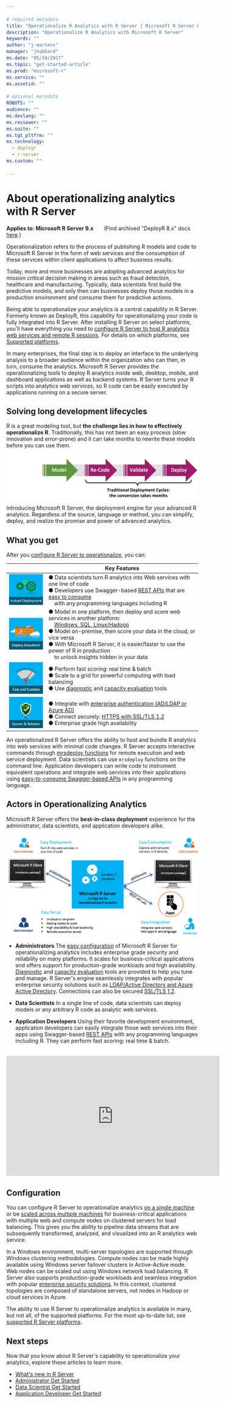 ```yaml
---

# required metadata
title: "Operationalize R Analytics with R Server | Microsoft R Server Docs"
description: "Operationalize R Analytics with Microsoft R Server"
keywords: ""
author: "j-martens"
manager: "jhubbard"
ms.date: "05/10/2017"
ms.topic: "get-started-article"
ms.prod: "microsoft-r"
ms.service: ""
ms.assetid: ""

# optional metadata
ROBOTS: ""
audience: ""
ms.devlang: ""
ms.reviewer: ""
ms.suite: ""
ms.tgt_pltfrm: ""
ms.technology:
  - deployr
  - r-server
ms.custom: ""

---
```


# About operationalizing analytics with R Server

**Applies to:  Microsoft R Server 9.x**  &nbsp;&nbsp;&nbsp;&nbsp;&nbsp; (Find archived "DeployR 8.x" docs [here](deployr-about.md).)

Operationalization refers to the process of publishing R models and code to Microsoft R Server in the form of web services and the consumption of these services within client applications to affect business results.

Today, more and more businesses are adopting advanced analytics for mission critical decision making in areas such as fraud detection, healthcare and manufacturing. Typically, data scientists first build the predictive models, and only then can businesses deploy those models in a production environment and consume them for predictive actions. 

Being able to operationalize your analytics is a central capability in R Server. Formerly known as DeployR, this capability for operationalizing your code is fully integrated into R Server. After installing R Server on select platforms, you'll have everything you need to [configure R Server to host R analytics web services and remote R sessions](admin-get-started.md).  For details on which platforms, see [Supported platforms](../rserver-install-supported-platforms.md).

In many enterprises, the final step is to deploy an interface to the underlying analysis to a broader audience within the organization who can then, in turn, consume the analytics. Microsoft R Server provides the operationalizing tools to deploy R analytics inside web, desktop, mobile, and dashboard applications as well as backend systems. R Server turns your R scripts into analytics web services, so R code can be easily executed by applications running on a secure server.

## Solving long development lifecycles

R is a great modeling tool, but **the challenge lies in how to effectively operationalize R**. Traditionally, this has not been an easy process (slow innovation and error-prone) and it can take months to rewrite these models before you can use them. 

![Engine](../media/o16n/about-traditional-challenge.png) 

Introducing Microsoft R Server, the deployment engine for your advanced R analytics. Regardless of the source, language or method, you can simplify, deploy, and realize the promise and power of advanced analytics.

## What you get

After you [configure R Server to operationalize](admin-get-started.md), you can: 

||Key Features|
|-|-|
|![1](../media/o16n/about-1.png)|● Data scientists turn R analytics into Web services with one line of code<br>● Developers use Swagger-based [REST APIs](api.md) that are [easy to consume](app-developer-get-started.md) <br>&nbsp; &nbsp; with any programming languages including R|
|![2](../media/o16n/about-2.png)|● Model in one platform, then deploy and score web services in another platform:<br>&nbsp; &nbsp; [Windows, SQL, Linux/Hadoop](admin-get-started.md) <br>● Model on-premise, then score your data in the cloud, or vice versa <br>● With Microsoft R Server, it is easier/faster to use the power of R in production<br>&nbsp; &nbsp; to unlock insights hidden in your data |
|![3](../media/o16n/about-3.png)|● Perform fast scoring: real time & batch <br>● Scale to a grid for powerful computing with load balancing<br>● Use [diagnostic](admin-diagnostics.md) and [capacity evaluation](admin-evaluate-capacity.md) tools|
|![4](../media/o16n/about-4.png)|● Integrate with [enterprise authentication (AD/LDAP or Azure AD)](security-authentication.md)<br>● Connect securely: [HTTPS with SSL/TLS 1.2](security-https.md)<br>● Enterprise grade high availability|

An operationalized R Server offers the ability to host and bundle R analytics into web services with minimal code changes. R Server accepts interactive commands through [mrsdeploy functions](../mrsdeploy/mrsdeploy.md) for remote execution and web service deployment. Data scientists can use `mrsdeploy` functions  on the command line. Application developers can write code to instrument equivalent operations and integrate web services into their applications using [easy-to-consume Swagger-based APIs](api.md) in any programming language.

## Actors in Operationalizing Analytics

Microsoft R Server offers the **best-in-class deployment** experience for the administrator, data scientists, and application developers alike. 

![Personas](../media/o16n/about-personas.png)

+ **Administrators** The [easy configuration](admin-get-started.md) of Microsoft R Server for operationalizing analytics includes enterprise grade security and reliability on many platforms. It scales for business-critical applications and offers support for production-grade workloads and high availability. [Diagnostic](admin-diagnostics.md) and [capacity evaluation](admin-evaluate-capacity.md) tools are provided to help you tune and manage. R Server's engine seamlessly integrates with popular enterprise security solutions such as [LDAP/Active Directory and Azure Active Directory](security-authentication.md). Connections can also be secured [SSL/TLS 1.2](security-https.md). 

+ **Data Scientists** In a single line of code, data scientists can deploy  models or any arbitrary R code as analytic web services. 

+ **Application Developers** Using their favorite development environment, application developers can easily integrate those web services into their apps using Swagger-based [REST APIs](api.md) with any programming languages including R. They can perform fast scoring: real time & batch. 

<br>

<div align=center><iframe width="560" height="315" src="https://www.youtube.com/embed/1Nvs6QShWqY" frameborder="0" allowfullscreen></iframe></div>

## Configuration

You can configure R Server to operationalize analytics [on a single machine](configuration-initial.md#onebox) or be [scaled across multiple machines](configure-enterprise.md) for business-critical applications with multiple web and compute nodes on clustered servers for load balancing. This gives you the ability to pipeline data streams that are subsequently transformed, analyzed, and visualized into an R analytics web service.

In a Windows environment, multi-server topologies are supported through Windows clustering methodologies. Compute nodes can be made highly available using Windows server failover clusters in Active-Active mode. Web nodes can be scaled out using Windows network load balancing. R Server also supports production-grade workloads and seamless integration with popular [enterprise security solutions](security.md). In this context, clustered topologies are composed of standalone servers, not nodes in Hadoop or cloud services in Azure.

The ability to use R Server to operationalize analytics is available in many, but not all, of the supported platforms. For the most up-to-date list, see [supported R Server platforms](../rserver-install-supported-platforms.md).

## Next steps

Now that you know about R Server's capability to operationalize your analytics, explore these articles to learn more.

+ [What's new in R Server](../rserver-whats-new.md)
+ [Administrator Get Started](admin-get-started.md)
+ [Data Scientist Get Started](data-scientist-get-started.md)
+ [Application Developer Get Started](app-developer-get-started.md)